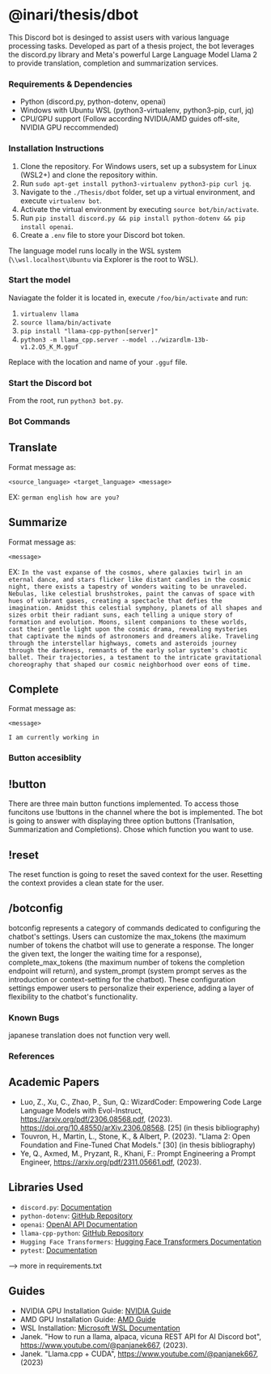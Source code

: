 # @inari/thesis/dbot

This Discord bot is desinged to assist users with various language processing tasks. Developed
as part of a thesis project, the bot leverages the discord.py library and Meta's powerful
Large Language Model Llama 2 to provide translation, completion and summarization services. 

### Requirements & Dependencies

* Python (discord.py, python-dotenv, openai)
* Windows with Ubuntu WSL (python3-virtualenv, python3-pip, curl, jq)
* CPU/GPU support (Follow according NVIDIA/AMD guides off-site, NVIDIA GPU reccommended)

### Installation Instructions

1. Clone the repository. For Windows users, set up a subsystem for Linux (WSL2+) 
    and clone the repository within.
2. Run `sudo apt-get install python3-virtualenv python3-pip curl jq`.
3. Navigate to the `./Thesis/dbot` folder, set up a virtual environment, and execute 
    `virtualenv bot`.
4. Activate the virtual environment by executing `source bot/bin/activate`.
5. Run `pip install discord.py && pip install python-dotenv && pip install openai`.
6. Create a `.env` file to store your Discord bot token.

The language model runs locally in the WSL system (`\\wsl.localhost\Ubuntu` via Explorer is the root to WSL).

### Start the model

Naviagate the folder it is located in, execute `/foo/bin/activate` and run:

1. `virtualenv llama`
2. `source llama/bin/activate`
3. `pip install "llama-cpp-python[server]"`
4. `python3 -m llama_cpp.server --model ../wizardlm-13b-v1.2.Q5_K_M.gguf`

Replace with the location and name of your `.gguf` file.

### Start the Discord bot

From the root, run `python3 bot.py`.

### Bot Commands
## Translate
Format message as:

`<source_language> <target_language> <message>`

EX: `german english how are you?`

## Summarize
Format message as:

`<message>`

EX: `In the vast expanse of the cosmos, where galaxies twirl in an eternal dance, and stars flicker like distant candles in the cosmic night, there exists a tapestry of wonders waiting to be unraveled. Nebulas, like celestial brushstrokes, paint the canvas of space with hues of vibrant gases, creating a spectacle that defies the imagination. Amidst this celestial symphony, planets of all shapes and sizes orbit their radiant suns, each telling a unique story of formation and evolution. Moons, silent companions to these worlds, cast their gentle light upon the cosmic drama, revealing mysteries that captivate the minds of astronomers and dreamers alike.
Traveling through the interstellar highways, comets and asteroids journey through the darkness, remnants of the early solar system's chaotic ballet. Their trajectories, a testament to the intricate gravitational choreography that shaped our cosmic neighborhood over eons of time.`


## Complete
Format message as:

`<message>`

`I am currently working in `

### Button accesiblity
## !button
There are three main button functions implemented. To access those funcitons use !buttons in the 
channel where the bot is implemented. The bot is going to answer with displaying three option 
buttons (Tranlsation, Summarization and Completions). Chose which function you want to use. 

## !reset
The reset function is going to reset the saved context for the user. Resetting the context 
provides a clean state for the user. 

## /botconfig
botconfig represents a category of commands dedicated to configuring the chatbot's settings. 
Users can customize the max_tokens (the maximum number of tokens the chatbot will use to generate 
a response. The longer the given text, the longer the waiting time for a response), complete_max_tokens (the maximum number of tokens the completion endpoint will return), and system_prompt (system prompt serves as the introduction or context-setting for the chatbot). These configuration settings empower users to personalize their experience, adding a layer of flexibility to the chatbot's functionality.

### Known Bugs

japanese translation does not function very well. 

### References
## Academic Papers
- Luo, Z., Xu, C., Zhao, P., Sun, Q.: WizardCoder: Empowering Code Large Language Models with Evol-Instruct, https://arxiv.org/pdf/2306.08568.pdf, (2023). https://doi.org/10.48550/arXiv.2306.08568. [25] (in thesis bibliography)
- Touvron, H., Martin, L., Stone, K., & Albert, P. (2023). "Llama 2: Open Foundation and Fine-Tuned Chat Models." [30] (in thesis bibliography)
- Ye, Q., Axmed, M., Pryzant, R., Khani, F.: Prompt Engineering a Prompt Engineer, https://arxiv.org/pdf/2311.05661.pdf, (2023).


## Libraries Used
- `discord.py`: [Documentation](https://discordpy.readthedocs.io/)
- `python-dotenv`: [GitHub Repository](https://github.com/theskumar/python-dotenv)
- `openai`: [OpenAI API Documentation](https://beta.openai.com/docs/)
- `llama-cpp-python`: [GitHub Repository](https://github.com/openai/llama-cpp-python)
- `Hugging Face Transformers`: [Hugging Face Transformers Documentation](https://huggingface.co/transformers/)
- `pytest`: [Documentation](https://docs.python.org/3/library/unittest.html)

--> more in requirements.txt

## Guides
- NVIDIA GPU Installation Guide: [NVIDIA Guide](https://developer.nvidia.com/cuda-downloads)
- AMD GPU Installation Guide: [AMD Guide](https://www.amd.com/en/support)
- WSL Installation: [Microsoft WSL Documentation](https://docs.microsoft.com/en-us/windows/wsl/install)
- Janek. "How to run a llama, alpaca, vicuna REST API for AI Discord bot",  https://www.youtube.com/@panjanek667, (2023).
- Janek. "Llama.cpp + CUDA",  https://www.youtube.com/@panjanek667, (2023)



